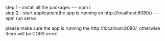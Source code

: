 
step 1 - install all the packages  --- npm i       
step 2 - start application(the app is running on http://localhost:8080/)  --- npm run serve       

please make sure the app is running the http://localhost:8080/, otherwise there will be CORS error! 
